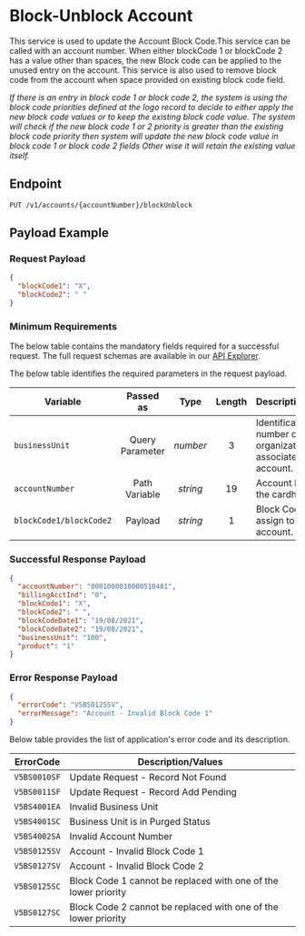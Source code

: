 # Block-Unblock Account

This service is used to update the Account Block Code.This service can be called with an account number. When either blockCode 1 or blockCode 2 has a value other than spaces, the new Block code can be applied to the unused entry on the account. This service is also used to remove block code from the account when space provided on existing block code field.

*If there is an entry in block code 1 or block code 2, the system is using the block code priorities defined at the logo record to decide to either apply the new block code values or to keep the existing block code value.
The system will check if the new block code 1 or 2 priority is greater than the existing block code priority then system will update the new block code value in block code 1 or block code 2 fields Other wise it will retain the existing value itself.* 
  
## Endpoint

`PUT /v1/accounts/{accountNumber}/blockUnblock`

## Payload Example

### Request Payload

```json
{
  "blockCode1": "X",
  "blockCode2": " "
}
```

### Minimum Requirements

The below table contains the mandatory fields required for a successful request. The full request schemas are available in our [API Explorer](../api/?type=put&path=/v1/accounts/{accountNumber}/blockUnblock).

The below table identifies the required parameters in the request payload.

| Variable | Passed as | Type | Length | Description/Values |
| -------- | :-------: | :--: | :------------: | ------------------ |
| `businessUnit` | Query Parameter | *number* | 3 | Identification number of the organization associated with the account. |
| `accountNumber` | Path Variable | *string* | 19 | Account Number of the cardholder. | 
| `blockCode1/blockCode2` | Payload | *string* | 1 | Block Code to assign to the account. |

### Successful Response Payload

```json
{
  "accountNumber": "0001000010000510481",
  "billingAcctInd": "0",
  "blockCode1": "X",
  "blockCode2": " ",
  "blockCodeDate1": "19/08/2021",
  "blockCodeDate2": "19/08/2021",
  "businessUnit": "100",
  "product": "1"
}
```

### Error Response Payload

```json
{
  "errorCode": "V5BS0125SV",
  "errorMessage": "Account - Invalid Block Code 1"  
}
```

Below table provides the list of application's error code and its description.

| ErrorCode |  Description/Values |
| --------  | ------------------ |
| `V5BS0010SF` | Update Request - Record Not Found |
| `V5BS0011SF` | Update Request - Record Add Pending |
| `V5BS4001EA` | Invalid Business Unit |
| `V5BS4001SC` | Business Unit is in Purged Status |
| `V5BS4002SA` | Invalid Account Number |  
| `V5BS0125SV` | Account - Invalid Block Code 1 |
| `V5BS0127SV` | Account - Invalid Block Code 2 |
| `V5BS0125SC` | Block Code 1 cannot be replaced with one of the lower priority |  
| `V5BS0127SC` | Block Code 2 cannot be replaced with one of the lower priority |
